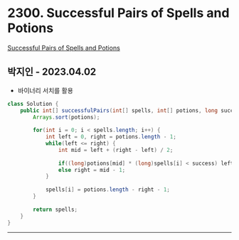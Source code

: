 # 2300. Successful Pairs of Spells and Potions

[Successful Pairs of Spells and Potions](https://leetcode.com/problems/successful-pairs-of-spells-and-potions/)

## 박지인 - 2023.04.02

- 바이너리 서치를 활용

```java
class Solution {
    public int[] successfulPairs(int[] spells, int[] potions, long success) {
        Arrays.sort(potions);
        
        for(int i = 0; i < spells.length; i++) {
            int left = 0, right = potions.length - 1;
            while(left <= right) {
                int mid = left + (right - left) / 2;
                
                if((long)potions[mid] * (long)spells[i] < success) left = mid + 1;
                else right = mid - 1;
            }
            
            spells[i] = potions.length - right - 1;
        }
        
        return spells;
    }
}
```

---
